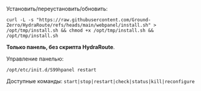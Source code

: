Установить/переустановить/обновить:
```
curl -L -s "https://raw.githubusercontent.com/Ground-Zerro/HydraRoute/refs/heads/main/webpanel/install.sh" > /opt/tmp/install.sh && chmod +x /opt/tmp/install.sh && /opt/tmp/install.sh
```
**Только панель, без скрипта HydraRoute**.

Управление панелью:
```
/opt/etc/init.d/S99hpanel restart
```
Доступные команды: `start|stop|restart|check|status|kill|reconfigure`
